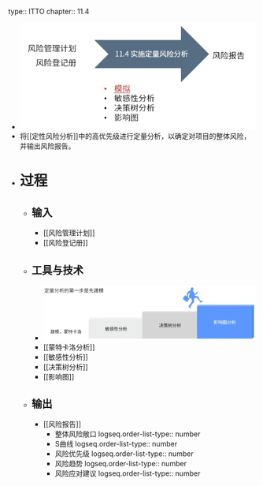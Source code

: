 type:: ITTO
chapter:: 11.4

- ![image.png](../assets/image_1747898084564_0.png)
- 将[[定性风险分析]]中的高优先级进行定量分析，以确定对项目的整体风险，并输出风险报告。
- # 过程
	- ## 输入
		- [[风险管理计划]]
		- [[风险登记册]]
	- ## 工具与技术
		- ![image.png](../assets/image_1747899965053_0.png)
		- [[蒙特卡洛分析]]
		- [[敏感性分析]]
		- [[决策树分析]]
		- [[影响图]]
	- ## 输出
		- [[风险报告]]
			- 整体风险敞口
			  logseq.order-list-type:: number
			- S曲线
			  logseq.order-list-type:: number
			- 风险优先级
			  logseq.order-list-type:: number
			- 风险趋势
			  logseq.order-list-type:: number
			- 风险应对建议
			  logseq.order-list-type:: number